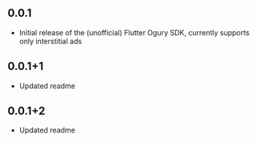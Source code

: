 ## 0.0.1

* Initial release of the (unofficial) Flutter Ogury SDK, currently supports only interstitial ads

## 0.0.1+1

* Updated readme

## 0.0.1+2

* Updated readme
